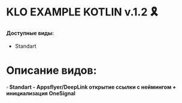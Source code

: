 # KLO EXAMPLE KOTLIN v.1.2 🎗️

#### Доступные виды:
- Standart

# Описание видов:
#### ▫️ Standart - Appsflyer/DeepLink открытие ссылки с неймингом + инициализация OneSignal
